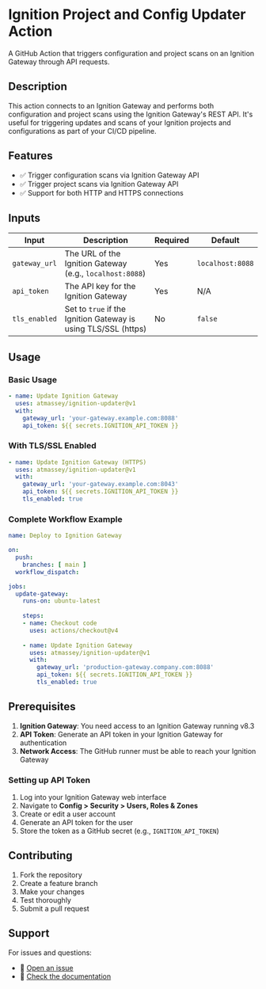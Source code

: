 # Ignition Project and Config Updater Action

A GitHub Action that triggers configuration and project scans on an Ignition Gateway through API requests.

## Description

This action connects to an Ignition Gateway and performs both configuration and project scans using the Ignition Gateway's REST API. It's useful for triggering updates and scans of your Ignition projects and configurations as part of your CI/CD pipeline.

## Features

- ✅ Trigger configuration scans via Ignition Gateway API
- ✅ Trigger project scans via Ignition Gateway API  
- ✅ Support for both HTTP and HTTPS connections

## Inputs

| Input | Description | Required | Default |
|-------|-------------|----------|---------|
| `gateway_url` | The URL of the Ignition Gateway (e.g., `localhost:8088`) | Yes | `localhost:8088` |
| `api_token` | The API key for the Ignition Gateway | Yes | N/A |
| `tls_enabled` | Set to `true` if the Ignition Gateway is using TLS/SSL (https) | No | `false` |

## Usage

### Basic Usage

```yaml
- name: Update Ignition Gateway
  uses: atmassey/ignition-updater@v1
  with:
    gateway_url: 'your-gateway.example.com:8088'
    api_token: ${{ secrets.IGNITION_API_TOKEN }}
```

### With TLS/SSL Enabled

```yaml
- name: Update Ignition Gateway (HTTPS)
  uses: atmassey/ignition-updater@v1
  with:
    gateway_url: 'your-gateway.example.com:8043'
    api_token: ${{ secrets.IGNITION_API_TOKEN }}
    tls_enabled: true
```

### Complete Workflow Example

```yaml
name: Deploy to Ignition Gateway

on:
  push:
    branches: [ main ]
  workflow_dispatch:

jobs:
  update-gateway:
    runs-on: ubuntu-latest
    
    steps:
    - name: Checkout code
      uses: actions/checkout@v4
      
    - name: Update Ignition Gateway
      uses: atmassey/ignition-updater@v1
      with:
        gateway_url: 'production-gateway.company.com:8088'
        api_token: ${{ secrets.IGNITION_API_TOKEN }}
        tls_enabled: true
```

## Prerequisites

1. **Ignition Gateway**: You need access to an Ignition Gateway running v8.3
2. **API Token**: Generate an API token in your Ignition Gateway for authentication
3. **Network Access**: The GitHub runner must be able to reach your Ignition Gateway

### Setting up API Token

1. Log into your Ignition Gateway web interface
2. Navigate to **Config > Security > Users, Roles & Zones**
3. Create or edit a user account
4. Generate an API token for the user
5. Store the token as a GitHub secret (e.g., `IGNITION_API_TOKEN`)

## Contributing

1. Fork the repository
2. Create a feature branch
3. Make your changes
4. Test thoroughly
5. Submit a pull request

## Support

For issues and questions:

- 📝 [Open an issue](https://github.com/atmassey/ignition-updater/issues)
- 📖 [Check the documentation](https://github.com/atmassey/ignition-updater#readme)
